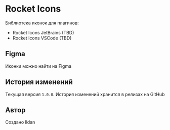 # Rocket Icons

Библиотека иконок для плагинов:

- Rocket Icons JetBrains (TBD)
- Rocket Icons VSCode (TBD)

## Figma

Иконки можно найти на Figma

## История изменений

Текущая версия `1.0.0`. История изменений хранится в релизах на GitHub

## Автор

Создано lldan
